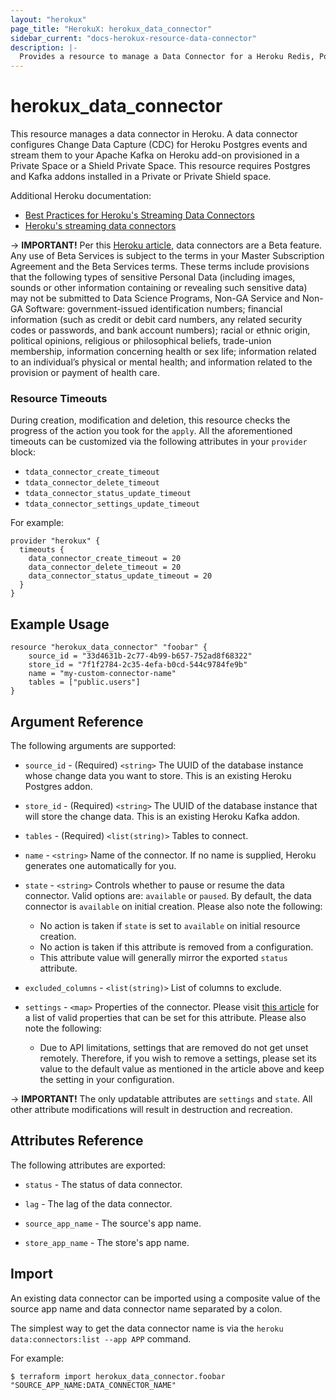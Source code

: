 ```yaml
---
layout: "herokux"
page_title: "HerokuX: herokux_data_connector"
sidebar_current: "docs-herokux-resource-data-connector"
description: |-
  Provides a resource to manage a Data Connector for a Heroku Redis, Postgres, or Kafka addon.
---
```


# herokux\_data\_connector

This resource manages a data connector in Heroku. A data connector configures Change Data Capture (CDC)
for Heroku Postgres events and stream them to your Apache Kafka on Heroku add-on provisioned in a Private Space
or a Shield Private Space. This resource requires Postgres and Kafka addons installed in a Private or Private Shield space.

Additional Heroku documentation:

- [Best Practices for Heroku's Streaming Data Connectors](https://devcenter.heroku.com/articles/best-practices-for-heroku-data-connectors)
- [Heroku's streaming data connectors](https://devcenter.heroku.com/articles/heroku-data-connectors)

-> **IMPORTANT!**
Per this [Heroku article](https://devcenter.heroku.com/articles/heroku-data-connectors), data connectors are a Beta feature.
Any use of Beta Services is subject to the terms in your Master Subscription Agreement and the Beta Services terms.
These terms include provisions that the following types of sensitive Personal Data (including images, sounds or other
information containing or revealing such sensitive data) may not be submitted to Data Science Programs, Non-GA Service
and Non-GA Software: government-issued identification numbers; financial information (such as credit or debit card numbers,
any related security codes or passwords, and bank account numbers); racial or ethnic origin, political opinions, religious
or philosophical beliefs, trade-union membership, information concerning health or sex life; information related to an individual’s
physical or mental health; and information related to the provision or payment of health care.

### Resource Timeouts
During creation, modification and deletion, this resource checks the progress of the action you took for the `apply`.
All the aforementioned timeouts can be customized via the following attributes in your `provider` block:

* `tdata_connector_create_timeout`
* `tdata_connector_delete_timeout`
* `tdata_connector_status_update_timeout`
* `tdata_connector_settings_update_timeout`

For example:

```hcl-terraform
provider "herokux" {
  timeouts {
    data_connector_create_timeout = 20
    data_connector_delete_timeout = 20
    data_connector_status_update_timeout = 20
  }
}
```

## Example Usage

```hcl-terraform
resource "herokux_data_connector" "foobar" {
	source_id = "33d4631b-2c77-4b99-b657-752ad8f68322"
	store_id = "7f1f2784-2c35-4efa-b0cd-544c9784fe9b"
	name = "my-custom-connector-name"
	tables = ["public.users"]
}
```

## Argument Reference

The following arguments are supported:

* `source_id` - (Required) `<string>` The UUID of the database instance whose change data you want to store.
This is an existing Heroku Postgres addon.

* `store_id` - (Required) `<string>` The UUID of the database instance that will store the change data.
This is an existing Heroku Kafka addon.

* `tables` - (Required) `<list(string)>` Tables to connect.

* `name` - `<string>` Name of the connector. If no name is supplied, Heroku generates one automatically for you.

* `state` - `<string>` Controls whether to pause or resume the data connector. Valid options are: `available` or `paused`.
By default, the data connector is `available` on initial creation. Please also note the following:

    * No action is taken if `state` is set to `available` on initial resource creation.
    * No action is taken if this attribute is removed from a configuration.
    * This attribute value will generally mirror the exported `status` attribute.

* `excluded_columns` - `<list(string)>` List of columns to exclude.

* `settings` - `<map>` Properties of the connector. Please visit [this article](https://devcenter.heroku.com/articles/heroku-data-connectors#update-configuration)
for a list of valid properties that can be set for this attribute. Please also note the following:

    * Due to API limitations, settings that are removed do not get unset remotely. Therefore, if you wish to remove a settings,
      please set its value to the default value as mentioned in the article above and keep the setting in your configuration.

-> **IMPORTANT!**
The only updatable attributes are `settings` and `state`. All other attribute modifications will result
in destruction and recreation.

## Attributes Reference

The following attributes are exported:

* `status` - The status of data connector.

* `lag` - The lag of the data connector.

* `source_app_name` - The source's app name.

* `store_app_name` - The store's app name.

## Import

An existing data connector can be imported using a composite value of the source app name and data connector name
separated by a colon.

The simplest way to get the data connector name is via the `heroku data:connectors:list --app APP` command.

For example:

```shell script
$ terraform import herokux_data_connector.foobar "SOURCE_APP_NAME:DATA_CONNECTOR_NAME"
```